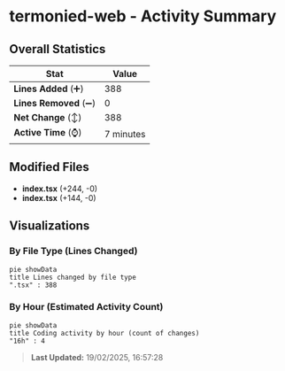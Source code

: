 # termonied-web - Activity Summary 

## Overall Statistics

| Stat                   | Value                                                             |
| ---------------------- | ----------------------------------------------------------------- |
| **Lines Added** (➕)   | 388                                          |
| **Lines Removed** (➖) | 0                                        |
| **Net Change** (↕)    | 388                |
| **Active Time** (⌚)   | 7 minutes |


## Modified Files
- **index.tsx** (+244, -0)
- **index.tsx** (+144, -0)

## Visualizations

### By File Type (Lines Changed)

```mermaid
pie showData
title Lines changed by file type
".tsx" : 388
```

### By Hour (Estimated Activity Count)

```mermaid
pie showData
title Coding activity by hour (count of changes)
"16h" : 4
```


> **Last Updated:** 19/02/2025, 16:57:28